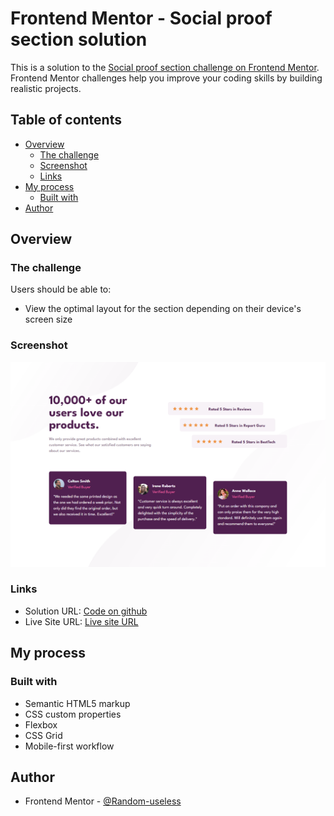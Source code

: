# Frontend Mentor - Social proof section solution

This is a solution to the [Social proof section challenge on Frontend Mentor](https://www.frontendmentor.io/challenges/social-proof-section-6e0qTv_bA). Frontend Mentor challenges help you improve your coding skills by building realistic projects.

## Table of contents

- [Overview](#overview)
  - [The challenge](#the-challenge)
  - [Screenshot](#screenshot)
  - [Links](#links)
- [My process](#my-process)
  - [Built with](#built-with)
- [Author](#author)

## Overview

### The challenge

Users should be able to:

- View the optimal layout for the section depending on their device's screen size

### Screenshot

![](https://github.com/Web-dev-rafik/social-proof-section/blob/main/screenshot.png)

### Links

- Solution URL: [Code on github](https://github.com/Web-dev-rafik/social-proof-section)
- Live Site URL: [Live site URL](https://web-dev-rafik.github.io/social-proof-section/)

## My process

### Built with

- Semantic HTML5 markup
- CSS custom properties
- Flexbox
- CSS Grid
- Mobile-first workflow

## Author

- Frontend Mentor - [@Random-useless](https://www.frontendmentor.io/profile/Random-useless)
